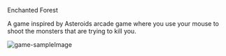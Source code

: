 Enchanted Forest

A game inspired by Asteroids arcade game where you use
your mouse to shoot the monsters that are trying to kill you.

![game-sampleImage](https://drive.google.com/file/d/1WgZEFjyH0iWBtwbo5VueMdsRKxd2h8NO/view?usp=sharing)
